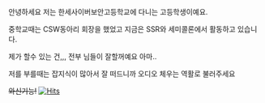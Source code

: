 안녕하세요 저는 한세사이버보안고등학교에 다니는 고등학생이예요.

중학교때는 CSW동아리 회장을 했었고 지금은 SSR와 세미콜론에서 활동하고 있습니다.

제가 할수 있는 건,,, 전부 님들이 잘할꺼예요 아마..

저를 부를때는 잡지식이 많아서 잘 떠드니까 오디오 체우는 역활로 불러주세요


~~와신기능!~~
[![Hits](https://hits.seeyoufarm.com/api/count/incr/badge.svg?url=https%3A%2F%2Fgithub.com%2Fminpeter&count_bg=%230067FF&title_bg=%23FF0000&icon=hackerrank.svg&icon_color=%23ECECEC&title=&edge_flat=false)](https://hits.seeyoufarm.com)
